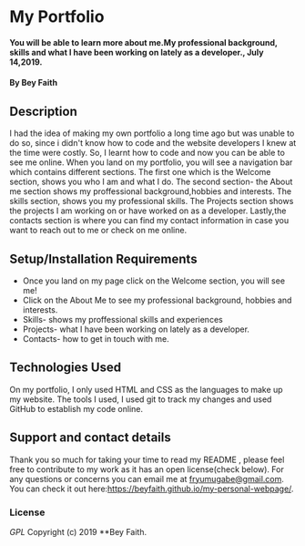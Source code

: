 # My Portfolio
#### You will be able to learn more about me.My professional background, skills and what I have been working on lately as a developer., July 14,2019.
#### By **Bey Faith**
## Description
I had the idea of making my own portfolio a long time ago but was unable to do so, since i didn't know how to code and the website developers I knew at the time were costly. So, I learnt how to code and now you can be able to see me online. 
When you land on my portfolio, you will see a navigation bar which contains different sections. The first one which is the Welcome section, shows you who I am and what I do. The second section- the About me section shows my proffessional background,hobbies and interests. The skills section, shows you my professional skills. The Projects section shows the projects I am working on or have worked on as a developer. Lastly,the contacts section is where you can find my contact information in case you want to reach out to me or check on me online.
## Setup/Installation Requirements
* Once you land on my page click on the Welcome section, you will see me!
* Click on the About Me to see my professional background, hobbies and interests.
* Skills- shows my proffessional skills and experiences
* Projects- what I have been working on lately as a developer.
* Contacts- how to get in touch with me.

## Technologies Used
On my portfolio, I only used HTML and CSS as the languages to make up my website. The tools I used, I used git to track my changes and used GitHub to establish my code online.
## Support and contact details
Thank you so much for taking your time to read my README , please feel free to contribute to my work as it has an open license(check below). For any questions or concerns you can email me at fryumugabe@gmail.com.
You can check it out here:https://beyfaith.github.io/my-personal-webpage/.
### License
*GPL*
Copyright (c) 2019 **Bey Faith.
